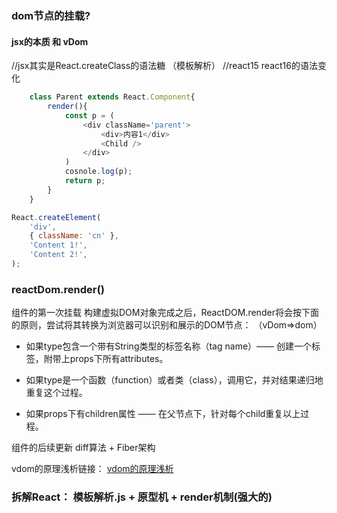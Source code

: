  
### dom节点的挂载? 
#### jsx的本质 和 vDom  
//jsx其实是React.createClass的语法糖 （模板解析）
//react15  react16的语法变化
```js
    class Parent extends React.Component{
        render(){
            const p = (
                <div className='parent'>
                    <div>内容1</div>
                    <Child />
                </div>
            )
            cosnole.log(p);
            return p;
        }
    }
```
```js
React.createElement(
    'div',
    { className: 'cn' },
    'Content 1!',
    'Content 2!',
);
```

### reactDom.render()
组件的第一次挂载
构建虚拟DOM对象完成之后，ReactDOM.render将会按下面的原则，尝试将其转换为浏览器可以识别和展示的DOM节点： （vDom=>dom）

+ 如果type包含一个带有String类型的标签名称（tag name）—— 创建一个标签，附带上props下所有attributes。

+ 如果type是一个函数（function）或者类（class），调用它，并对结果递归地重复这个过程。

+ 如果props下有children属性 —— 在父节点下，针对每个child重复以上过程。

组件的后续更新
diff算法 + Fiber架构

vdom的原理浅析链接：
[vdom的原理浅析](https://www.jianshu.com/p/e131df377053)


### 拆解React： 模板解析.js + 原型机 + render机制(强大的)  

